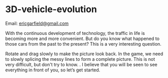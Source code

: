 # 3D-vehicle-evolution

Email: ericgarfield@gmail.com

With the continuous development of technology, the traffic in life is becoming more and more convenient. But do you know what happened to those cars from the past to the present? This is a very interesting question. 

Rotate and drag slowly to make the picture look back. In the game, we need to slowly splicing the messy lines to form a complete picture. This is not very difficult, but don't try to know. . I believe that you will be seen to see everything in front of you, so let’s get started.
